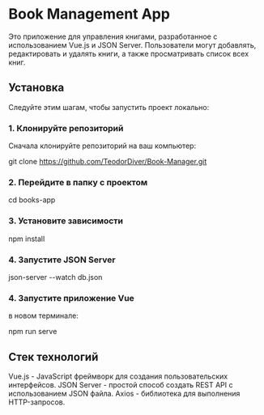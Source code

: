 # Book Management App

Это приложение для управления книгами, разработанное с использованием Vue.js и JSON Server. Пользователи могут добавлять, редактировать и удалять книги, а также просматривать список всех книг.

## Установка

Следуйте этим шагам, чтобы запустить проект локально:

### 1. Клонируйте репозиторий

Сначала клонируйте репозиторий на ваш компьютер:

git clone https://github.com/TeodorDiver/Book-Manager.git

### 2. Перейдите в папку с проектом

cd books-app

### 3. Установите зависимости

npm install

### 4. Запустите JSON Server

json-server --watch db.json

### 4. Запустите приложение Vue

в новом терминале:

npm run serve

## Стек технологий

Vue.js - JavaScript фреймворк для создания пользовательских интерфейсов.
JSON Server - простой способ создать REST API с использованием JSON файла.
Axios - библиотека для выполнения HTTP-запросов.